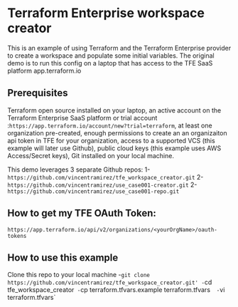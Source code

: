# Terraform Enterprise workspace creator
This is an example of using Terraform and the Terraform Enterprise provider to create a workspace and populate some initial variables.  The original demo is to run this config on a laptop that has access to the TFE SaaS platform app.terraform.io

## Prerequisites 
Terraform open source installed on your laptop, an active account on the Terraform Enterprise SaaS platform or trial account :`https://app.terraform.io/account/new?trial=terraform`, at least one organization pre-created, enough permissions to create an an organizaiton api token in TFE for your organization, access to a supported VCS (this example will later use Github), public cloud keys (this example uses AWS Access/Secret keys), Git installed on your local machine.  

This demo leverages 3 separate Github repos:
1-`https://github.com/vincentramirez/tfe_workspace_creator.git`
2-`https://github.com/vincentramirez/use_case001-creator.git`
2-`https://github.com/vincentramirez/use_case001-repo.git`


## How to get my TFE OAuth Token:
`https://app.terraform.io/api/v2/organizations/<yourOrgName>/oauth-tokens`

## How to use this example
Clone this repo to your local machine 
-`git clone https://github.com/vincentramirez/tfe_workspace_creator.git'
-`cd tfe_workspace_creator`
-`cp terraform.tfvars.example terraform.tfvars` 
-`vi terraform.tfvars` 
